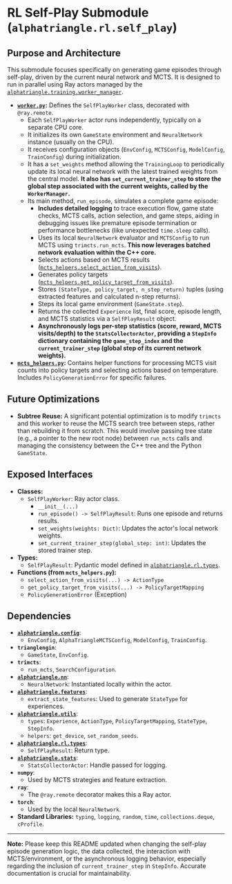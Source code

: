# RL Self-Play Submodule (`alphatriangle.rl.self_play`)

## Purpose and Architecture

This submodule focuses specifically on generating game episodes through self-play, driven by the current neural network and MCTS. It is designed to run in parallel using Ray actors managed by the [`alphatriangle.training.worker_manager`](../../training/worker_manager.py).

-   **[`worker.py`](worker.py):** Defines the `SelfPlayWorker` class, decorated with `@ray.remote`.
    -   Each `SelfPlayWorker` actor runs independently, typically on a separate CPU core.
    -   It initializes its own `GameState` environment and `NeuralNetwork` instance (usually on the CPU).
    -   It receives configuration objects (`EnvConfig`, `MCTSConfig`, `ModelConfig`, `TrainConfig`) during initialization.
    -   It has a `set_weights` method allowing the `TrainingLoop` to periodically update its local neural network with the latest trained weights from the central model. **It also has `set_current_trainer_step` to store the global step associated with the current weights, called by the `WorkerManager`.**
    -   Its main method, `run_episode`, simulates a complete game episode:
        -   **Includes detailed logging** to trace execution flow, game state checks, MCTS calls, action selection, and game steps, aiding in debugging issues like premature episode termination or performance bottlenecks (like unexpected `time.sleep` calls).
        -   Uses its local `NeuralNetwork` evaluator and `MCTSConfig` to run MCTS using `trimcts.run_mcts`. **This now leverages batched network evaluation within the C++ core.**
        -   Selects actions based on MCTS results ([`mcts_helpers.select_action_from_visits`](mcts_helpers.py)).
        -   Generates policy targets ([`mcts_helpers.get_policy_target_from_visits`](mcts_helpers.py)).
        -   Stores `(StateType, policy_target, n_step_return)` tuples (using extracted features and calculated n-step returns).
        -   Steps its local game environment (`GameState.step`).
        -   Returns the collected `Experience` list, final score, episode length, and MCTS statistics via a `SelfPlayResult` object.
        -   **Asynchronously logs per-step statistics (score, reward, MCTS visits/depth) to the `StatsCollectorActor`, providing a `StepInfo` dictionary containing the `game_step_index` and the `current_trainer_step` (global step of its current network weights).**
-   **[`mcts_helpers.py`](mcts_helpers.py):** Contains helper functions for processing MCTS visit counts into policy targets and selecting actions based on temperature. Includes `PolicyGenerationError` for specific failures.

## Future Optimizations

-   **Subtree Reuse:** A significant potential optimization is to modify `trimcts` and this worker to reuse the MCTS search tree between steps, rather than rebuilding it from scratch. This would involve passing tree state (e.g., a pointer to the new root node) between `run_mcts` calls and managing the consistency between the C++ tree and the Python `GameState`.

## Exposed Interfaces

-   **Classes:**
    -   `SelfPlayWorker`: Ray actor class.
        -   `__init__(...)`
        -   `run_episode() -> SelfPlayResult`: Runs one episode and returns results.
        -   `set_weights(weights: Dict)`: Updates the actor's local network weights.
        -   `set_current_trainer_step(global_step: int)`: Updates the stored trainer step.
-   **Types:**
    -   `SelfPlayResult`: Pydantic model defined in [`alphatriangle.rl.types`](../types.py).
-   **Functions (from `mcts_helpers.py`):**
    -   `select_action_from_visits(...) -> ActionType`
    -   `get_policy_target_from_visits(...) -> PolicyTargetMapping`
    -   `PolicyGenerationError` (Exception)

## Dependencies

-   **[`alphatriangle.config`](../../config/README.md)**:
    -   `EnvConfig`, `AlphaTriangleMCTSConfig`, `ModelConfig`, `TrainConfig`.
-   **`trianglengin`**:
    -   `GameState`, `EnvConfig`.
-   **`trimcts`**:
    -   `run_mcts`, `SearchConfiguration`.
-   **[`alphatriangle.nn`](../../nn/README.md)**:
    -   `NeuralNetwork`: Instantiated locally within the actor.
-   **[`alphatriangle.features`](../../features/README.md)**:
    -   `extract_state_features`: Used to generate `StateType` for experiences.
-   **[`alphatriangle.utils`](../../utils/README.md)**:
    -   `types`: `Experience`, `ActionType`, `PolicyTargetMapping`, `StateType`, `StepInfo`.
    -   `helpers`: `get_device`, `set_random_seeds`.
-   **[`alphatriangle.rl.types`](../types.py)**:
    -   `SelfPlayResult`: Return type.
-   **[`alphatriangle.stats`](../../stats/README.md)**:
    -   `StatsCollectorActor`: Handle passed for logging.
-   **`numpy`**:
    -   Used by MCTS strategies and feature extraction.
-   **`ray`**:
    -   The `@ray.remote` decorator makes this a Ray actor.
-   **`torch`**:
    -   Used by the local `NeuralNetwork`.
-   **Standard Libraries:** `typing`, `logging`, `random`, `time`, `collections.deque`, `cProfile`.

---

**Note:** Please keep this README updated when changing the self-play episode generation logic, the data collected, the interaction with MCTS/environment, or the asynchronous logging behavior, especially regarding the inclusion of `current_trainer_step` in `StepInfo`. Accurate documentation is crucial for maintainability.